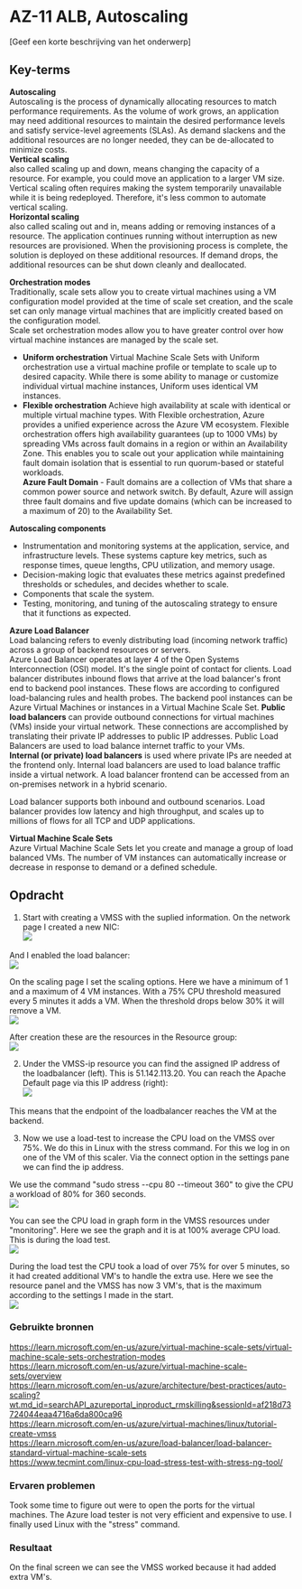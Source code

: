# AZ-11 ALB, Autoscaling
[Geef een korte beschrijving van het onderwerp]

## Key-terms  
**Autoscaling**  
Autoscaling is the process of dynamically allocating resources to match performance requirements. As the volume of work grows, an application may need additional resources to maintain the desired performance levels and satisfy service-level agreements (SLAs). As demand slackens and the additional resources are no longer needed, they can be de-allocated to minimize costs.  
**Vertical scaling**  
also called scaling up and down, means changing the capacity of a resource. For example, you could move an application to a larger VM size. Vertical scaling often requires making the system temporarily unavailable while it is being redeployed. Therefore, it's less common to automate vertical scaling.  
**Horizontal scaling**  
also called scaling out and in, means adding or removing instances of a resource. The application continues running without interruption as new resources are provisioned. When the provisioning process is complete, the solution is deployed on these additional resources. If demand drops, the additional resources can be shut down cleanly and deallocated.  

**Orchestration modes**  
Traditionally, scale sets allow you to create virtual machines using a VM configuration model provided at the time of scale set creation, and the scale set can only manage virtual machines that are implicitly created based on the configuration model.  
Scale set orchestration modes allow you to have greater control over how virtual machine instances are managed by the scale set.
- **Uniform orchestration** Virtual Machine Scale Sets with Uniform orchestration use a virtual machine profile or template to scale up to desired capacity. While there is some ability to manage or customize individual virtual machine instances, Uniform uses identical VM instances.  
- **Flexible orchestration** Achieve high availability at scale with identical or multiple virtual machine types. With Flexible orchestration, Azure provides a unified experience across the Azure VM ecosystem. Flexible orchestration offers high availability guarantees (up to 1000 VMs) by spreading VMs across fault domains in a region or within an Availability Zone. This enables you to scale out your application while maintaining fault domain isolation that is essential to run quorum-based or stateful workloads.  
**Azure Fault Domain** - Fault domains are a collection of VMs that share a common power source and network switch. By default, Azure will assign three fault domains and five update domains (which can be increased to a maximum of 20) to the Availability Set. 

**Autoscaling components**  
- Instrumentation and monitoring systems at the application, service, and infrastructure levels. These systems capture key metrics, such as response times, queue lengths, CPU utilization, and memory usage.  
- Decision-making logic that evaluates these metrics against predefined thresholds or schedules, and decides whether to scale.  
- Components that scale the system.  
- Testing, monitoring, and tuning of the autoscaling strategy to ensure that it functions as expected.  

**Azure Load Balancer**  
Load balancing refers to evenly distributing load (incoming network traffic) across a group of backend resources or servers.  
Azure Load Balancer operates at layer 4 of the Open Systems Interconnection (OSI) model. It's the single point of contact for clients. Load balancer distributes inbound flows that arrive at the load balancer's front end to backend pool instances. These flows are according to configured load-balancing rules and health probes. The backend pool instances can be Azure Virtual Machines or instances in a Virtual Machine Scale Set.
**Public load balancers** can provide outbound connections for virtual machines (VMs) inside your virtual network. These connections are accomplished by translating their private IP addresses to public IP addresses. Public Load Balancers are used to load balance internet traffic to your VMs.  
**Internal (or private) load balancers** is used where private IPs are needed at the frontend only. Internal load balancers are used to load balance traffic inside a virtual network. A load balancer frontend can be accessed from an on-premises network in a hybrid scenario.  

Load balancer supports both inbound and outbound scenarios. Load balancer provides low latency and high throughput, and scales up to millions of flows for all TCP and UDP applications.  


**Virtual Machine Scale Sets**  
Azure Virtual Machine Scale Sets let you create and manage a group of load balanced VMs. The number of VM instances can automatically increase or decrease in response to demand or a defined schedule.  



## Opdracht  
1. Start with creating a VMSS with the suplied information. On the network page I created a new NIC:  
![](https://github.com/techgrounds/techgrounds-Rogier1978/blob/main/00_includes/06_Azure-2/AZ_11%2001%20VMSS%20network%20interface.png)  

And I enabled the load balancer:  
![](https://github.com/techgrounds/techgrounds-Rogier1978/blob/main/00_includes/06_Azure-2/AZ_11%2002%20VMSS%20lb.png)  

On the scaling page I set the scaling options. Here we have a minimum of 1 and a maximum of 4 VM instances. With a 75% CPU threshold measured every 5 minutes it adds a VM. When the threshold drops below 30% it will remove a VM.  
![](https://github.com/techgrounds/techgrounds-Rogier1978/blob/main/00_includes/06_Azure-2/AZ_11%2003%20VMSS%20scaling%20settings.png)  

After creation these are the resources in the Resource group:  
![](https://github.com/techgrounds/techgrounds-Rogier1978/blob/main/00_includes/06_Azure-2/AZ_11%2004%20VMSS%20resources%20overview.png)  


2. Under the VMSS-ip resource you can find the assigned IP address of the loadbalancer (left). This is 51.142.113.20. You can reach the Apache Default page via this IP address (right):  
![](https://github.com/techgrounds/techgrounds-Rogier1978/blob/main/00_includes/06_Azure-2/AZ_11%2005%20apache%20default.png)  

This means that the endpoint of the loadbalancer reaches the VM at the backend.  

3. Now we use a load-test to increase the CPU load on the VMSS over 75%. We do this in Linux with the stress command. For this we log in on one of the VM of this scaler. Via the connect option in the settings pane we can find the ip address.  

We use the command "sudo stress --cpu 80 --timeout 360" to give the CPU a workload of 80% for 360 seconds.  
![](https://github.com/techgrounds/techgrounds-Rogier1978/blob/main/00_includes/06_Azure-2/AZ_11%2008%20linux%20stress%20test.png)  

You can see the CPU load in graph form in the VMSS resources under "monitoring". Here we see the graph and it is at 100% average CPU load. This is during the load test.  
![](https://github.com/techgrounds/techgrounds-Rogier1978/blob/main/00_includes/06_Azure-2/AZ_11%2007%20cpu%20graph.png)  

During the load test the CPU took a load of over 75% for over 5 minutes, so it had created additional VM's to handle the extra use. Here we see the resource panel and the VMSS has now 3 VM's, that is the maximum according to the settings I made in the start.  
![](https://github.com/techgrounds/techgrounds-Rogier1978/blob/main/00_includes/06_Azure-2/AZ_11%2009%20VMSS%20added%20vms.png)  


### Gebruikte bronnen
https://learn.microsoft.com/en-us/azure/virtual-machine-scale-sets/virtual-machine-scale-sets-orchestration-modes  
https://learn.microsoft.com/en-us/azure/virtual-machine-scale-sets/overview  
https://learn.microsoft.com/en-us/azure/architecture/best-practices/auto-scaling?wt.md_id=searchAPI_azureportal_inproduct_rmskilling&sessionId=af218d73724044eaa4716a6da800ca96  
https://learn.microsoft.com/en-us/azure/virtual-machines/linux/tutorial-create-vmss  
https://learn.microsoft.com/en-us/azure/load-balancer/load-balancer-standard-virtual-machine-scale-sets  
https://www.tecmint.com/linux-cpu-load-stress-test-with-stress-ng-tool/  


### Ervaren problemen
Took some time to figure out were to open the ports for the virtual machines. The Azure load tester is not very efficient and expensive to use. I finally used Linux with the "stress" command.  

### Resultaat
On the final screen we can see the VMSS worked because it had added extra VM's.
